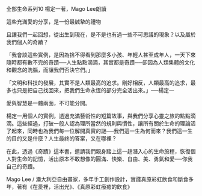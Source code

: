全部生命系列10 楊定一著，Mago Lee朗讀

這些充滿愛的分享，是一份最誠摯的禮物

且讓我們一起回想，從出生到現在，是不是也有過一些不可思議的現象？以及屬於我們個人的奇蹟？

「我會談這些實例，是因為捨不得看到那麼多小孩、年輕人甚至成年人，一天下來隨時都有數不完的奇蹟──人生點點滴滴，其實都是奇蹟──卻因為人類集體的文化和觀念的洗腦，而讓我們否決它們。」

「文明和科技的發展，其實不是人類最高的追求。剛好相反，人類最高的追求，最多也只是把自己找回來，把我們生命永恆的部分完全活出來。」──楊定一

愛與智慧是一體兩面，不可能分開。

楊定一用個人的實例，透過充滿藝術性的短篇故事，與我們分享心靈之旅的點點滴滴。這些經過，打破一般人認為理所當然的規則與慣性，讓所有關於生命的理論活了起來，同時也為我們每一位解開真實的謎──我們這一生為何而來？我們這一生的目的又是什麼？人生最終的答案，又在哪裡？

在此，透過《奇蹟》這本書，邀請我們親身踏上這一趟潛入心的生命旅程，恢復個人對生命的記憶，活出原本不敢想像的圓滿、快樂、自由、美、勇氣和愛──你我自己的奇蹟。

Mago Lee / 澳大利亞自由畫家，多年手工創作設計，實踐真原彩虹飲食和斷食多年，著有《在愛裡，活出光》、《真原彩虹療癒的飲食》


